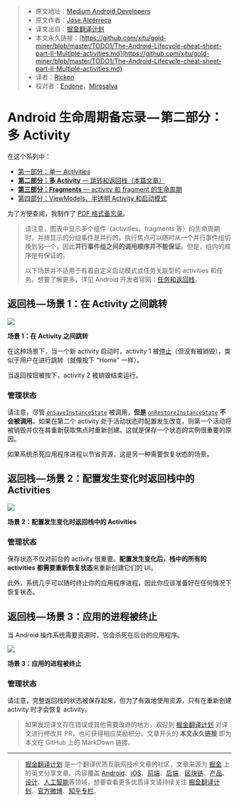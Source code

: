 > * 原文地址：[Medium Android Developers](https://medium.com/androiddevelopers/the-android-lifecycle-cheat-sheet-part-ii-multiple-activities-a411fd139f24)
> * 原文作者：[Jose Alcérreca](https://medium.com/@JoseAlcerreca)
> * 译文出自：[掘金翻译计划](https://github.com/xitu/gold-miner)
> * 本文永久链接：[https://github.com/xitu/gold-miner/blob/master/TODO1/The-Android-Lifecycle-cheat-sheet-part-II-Multiple-activities.md](https://github.com/xitu/gold-miner/blob/master/TODO1/The-Android-Lifecycle-cheat-sheet-part-II-Multiple-activities.md)
> * 译者：[Rickon](https://github.com/gs666)
> * 校对者：[Endone](https://github.com/Endone)，[Mirosalva](https://github.com/Mirosalva)

# Android 生命周期备忘录 — 第二部分：多 Activity

在这个系列中：

- [第一部分：单一 Activities](https://juejin.im/post/5a77c9aef265da4e6f17bd51)
- [**第二部分：多 Activity** — 跳转和返回栈（本篇文章）](https://juejin.im/post/5c8e018d51882545ca77d857)
- [**第三部分：Fragments** — activity 和 fragment 的生命周期](https://github.com/xitu/gold-miner/blob/master/TODO1/The-Android-Lifecycle-cheat-sheet-part-III-Fragments.md)
- [第四部分：ViewModels、半透明 Activity 和启动模式](https://medium.com/androiddevelopers/the-android-lifecycle-cheat-sheet-part-iv-49946659b094)

为了方便查阅，我制作了 [PDF 格式备忘录](https://github.com/JoseAlcerreca/android-lifecycles)。

> 请注意，图表中显示多个组件（activities，fragments 等）的生命周期时，并排显示的分组事件是并行的。执行焦点可以随时从一个并行事件组切换到另一个，因此**并行事件组之间的调用顺序并不能保证**。但是，组内的顺序是有保证的。
>
> 以下场景并不适用于有着自定义启动模式或任务关联型的 activities 和任务。想要了解更多，详见 Android 开发者官网：[任务和返回栈](https://developer.android.com/guide/components/activities/tasks-and-back-stack.html)。

## 返回栈 — 场景 1：在 Activity 之间跳转

![](https://user-gold-cdn.xitu.io/2019/3/2/1693d96d9b8fa76e?w=728&h=972&f=png&s=49929)

**场景 1：在 Activity 之间跳转**

在这种场景下，当一个新 activity 启动时，activity 1 被[停止](https://developer.android.com/guide/components/activities/activity-lifecycle.html#onstop)（但没有被销毁），类似于用户在进行跳转（就像按下 "Home" 一样）。

当返回按钮被按下，activity 2 被销毁结束运行。

### 管理状态

请注意，尽管 [`onSaveInstanceState`](https://developer.android.com/reference/android/app/Activity.html#onSaveInstanceState%28android.os.Bundle%29) 被调用，**但是** [`onRestoreInstanceState`](https://developer.android.com/reference/android/app/Activity.html#onRestoreInstanceState%28android.os.Bundle,%20android.os.PersistableBundle%29) **不会被调用**。如果在第二个 activity 处于活动状态时配置发生改变，则第一个活动将被销毁并仅在其重新获取焦点时重新创建。这就是保存一个状态的实例很重要的原因。

如果系统杀死应用程序进程以节省资源，这是另一种需要恢复状态的场景。

## 返回栈 — 场景 2：配置发生变化时返回栈中的 Activities

![](https://user-gold-cdn.xitu.io/2019/3/2/1693d96e23dc5098?w=742&h=1127&f=png&s=58345)

**场景 2：配置发生变化时返回栈中的 Activities**

### 管理状态

保存状态不仅对前台的 activity 很重要。**配置发生变化后，栈中的所有的 activities 都需要重新恢复状态**来重新创建它们的 UI。

此外，系统几乎可以随时终止你的应用程序进程，因此你应该准备好在任何情况下恢复状态。

## 返回栈 — 场景 3：应用的进程被终止

当 Android 操作系统需要资源时，它会杀死在后台的应用程序。

![](https://user-gold-cdn.xitu.io/2019/3/2/1693d96d9c7c0d19?w=800&h=1077&f=png&s=104247)

**场景 3：应用的进程被终止**

### 管理状态

请注意，完整返回栈的状态被保存起来，但为了有效地使用资源，只有在重新创建 activity 时才会恢复 activity。

> 如果发现译文存在错误或其他需要改进的地方，欢迎到 [掘金翻译计划](https://github.com/xitu/gold-miner) 对译文进行修改并 PR，也可获得相应奖励积分。文章开头的 **本文永久链接** 即为本文在 GitHub 上的 MarkDown 链接。

---

> [掘金翻译计划](https://github.com/xitu/gold-miner) 是一个翻译优质互联网技术文章的社区，文章来源为 [掘金](https://juejin.im) 上的英文分享文章。内容覆盖 [Android](https://github.com/xitu/gold-miner#android)、[iOS](https://github.com/xitu/gold-miner#ios)、[前端](https://github.com/xitu/gold-miner#前端)、[后端](https://github.com/xitu/gold-miner#后端)、[区块链](https://github.com/xitu/gold-miner#区块链)、[产品](https://github.com/xitu/gold-miner#产品)、[设计](https://github.com/xitu/gold-miner#设计)、[人工智能](https://github.com/xitu/gold-miner#人工智能)等领域，想要查看更多优质译文请持续关注 [掘金翻译计划](https://github.com/xitu/gold-miner)、[官方微博](http://weibo.com/juejinfanyi)、[知乎专栏](https://zhuanlan.zhihu.com/juejinfanyi)。
